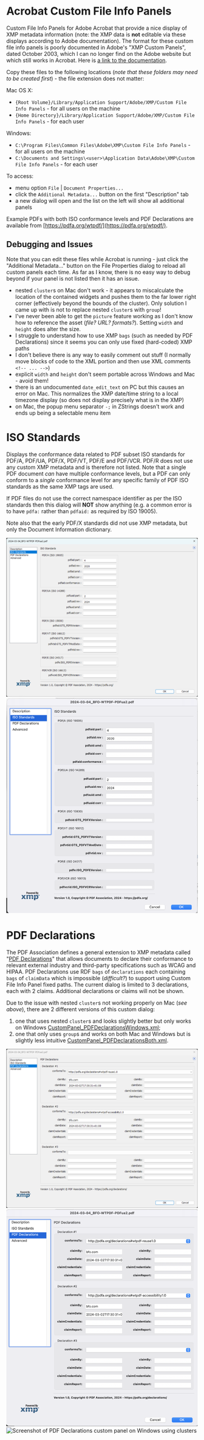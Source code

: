 # Acrobat Custom File Info Panels
Custom File Info Panels for Adobe Acrobat that provide a nice display of XMP metadata information (note: the XMP data is **not** editable via these displays according to Adobe documentation). The format for these custom file info panels is poorly documented in Adobe's "XMP Custom Panels", dated October 2003, which I can no longer find on the Adobe website but which still works in Acrobat. Here is [a link to the documentation](http://metadatadeluxe.pbworks.com/f/XMP_CustomPanels.pdf).

Copy these files to the following locations (_note that these folders may need to be created first_) - the file extension does not matter:

Mac OS X:
- `{Root Volume}/Library/Application Support/Adobe/XMP/Custom File Info Panels` - for all users on the machine
- `{Home Directory}/Library/Application Support/Adobe/XMP/Custom File Info Panels` - for each user

Windows:
- `C:\Program Files\Common Files\Adobe\XMP\Custom File Info Panels` - for all users on the machine
- `C:\Documents and Settings\<user>\Application Data\Adobe\XMP\Custom File Info Panels` - for each user

To access:
- menu option `File` | `Document Properties...`
- click the `Additional Metadata...` button on the first "Description" tab
- a new dialog will open and the list on the left will show all additional panels

Example PDFs with both ISO conformance levels and PDF Declarations are available from [https://pdfa.org/wtpdf/](https://pdfa.org/wtpdf/).

## Debugging and Issues
Note that you can edit these files while Acrobat is running - just click the "Additional Metadata..." button on the File Properties dialog to reload all custom panels each time. As far as I know, there is no easy way to debug beyond if your panel is not listed then it has an issue.

- nested `cluster`s on Mac don't work - it appears to miscalculate the location of the contained widgets and pushes them to the far lower right corner (effectively beyond the bounds of the cluster). Only solution I came up with is not to replace nested `cluster`s with `group`!
- I've never been able to get the `picture` feature working as I don't know how to reference the asset (_file? URL? formats?_). Setting `width` and `height` does alter the size.
- I struggle to understand how to use XMP `bags` (such as needed by PDF Declarations) since it seems you can only use fixed (hard-coded) XMP paths
- I don't believe there is any way to easily comment out stuff (I normally move blocks of code to the XML portion and then use XML comments `<!-- ... -->`)
- explicit `width` and `height` don't seem portable across Windows and Mac - avoid them!
- there is an undocumented `date_edit_text` on PC but this causes an error on Mac. This normalizes the XMP date/time string to a local timezone display (so does not display precisely what is in the XMP)
- on Mac, the popup menu separator `-;` in ZStrings doesn't work and ends up being a selectable menu item

# ISO Standards
Displays the conformance data related to PDF subset ISO standards for PDF/A, PDF/UA, PDF/X, PDF/VT, PDF/E and PDF/VCR. PDF/R does not use any custom XMP metadata and is therefore not listed. Note that a single PDF document _can_ have multiple conformance levels, but a PDF can only conform to a _single_ conformance level for any specific family of PDF ISO standards as the same XMP tags are used. 

If PDF files do not use the correct namespace identifier as per the ISO standards then this dialog will **NOT** show anything (e.g. a common error is to have `pdfa:` rather than `pdfaid:` as required by ISO 19005).

Note also that the early PDF/X standards did not use XMP metadata, but only the Document Information dictionary. 

![Screenshot of ISO Standards custom panel on Windows](Windows-ISOPanel.png)
![Screenshot of ISO Standards custom panel on Mac](Mac-ISOPanel.png)

# PDF Declarations
The PDF Association defines a general extension to XMP metadata called "[PDF Declarations](https://pdfa.org/declarations)" that allows documents to declare their conformance to relevant external industry and third-party specifications such as WCAG and HIPAA. PDF Declarations use RDF `bags` of `declarations` each containing `bags` of `claimData` which is impossible (_difficult?_) to support using Custom File Info Panel fixed paths. The current dialog is limited to 3 declarations, each with 2 claims. Additional declarations or claims will not be shown.

Due to the issue with nested `cluster`s not working properly on Mac (_see above_), there are 2 different versions of this custom dialog:
1. one that uses nested `cluster`s and looks slightly better but only works on Windows [CustomPanel_PDFDeclarationsWindows.xml](CustomPanel_PDFDeclarationsWindows.xml);
2. one that only uses `group`s and works on both Mac and Windows but is slightly less intuitive [CustomPanel_PDFDeclarationsBoth.xml](CustomPanel_PDFDeclarationsBoth.xml). 

![Screenshot of PDF Declarations custom panel on Windows using groups](Windows-Declarations.png)
![Screenshot of PDF Declarations custom panel on Mac using groups](Mac-Declarations.png)
![Screenshot of PDF Declarations custom panel on Windows using clusters](Windows-DeclarationsClusters.png)
